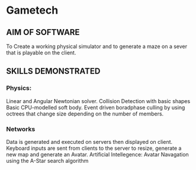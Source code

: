 # Gametech

## AIM OF SOFTWARE
To Create a working physical simulator and to generate a maze on a sever that is playable on the client.

## SKILLS DEMONSTRATED
### Physics:
Linear and Angular Newtonian solver.
Collision Detection with basic shapes
Basic CPU-modelled soft body.
Event driven boradphase culling by using octrees that change size depending on the number of members.
### Networks
Data is generated and executed on servers then displayed on client.
Keyboard inputs are sent from clients to the server to resize, generate a new map and generate an Avatar.
Artificial Intellegence:
Avatar Navagation using the A-Star search algorithm
